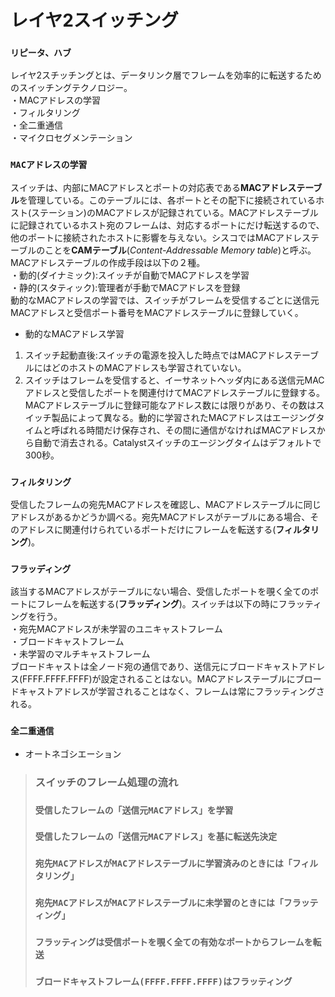# レイヤ2スイッチング

### `リピータ、ハブ`
レイヤ2スチッチングとは、データリンク層でフレームを効率的に転送するためのスイッチングテクノロジー。  
・MACアドレスの学習  
・フィルタリング  
・全二重通信  
・マイクロセグメンテーション

### `MACアドレスの学習`
スイッチは、内部にMACアドレスとポートの対応表である**MACアドレステーブル**を管理している。このテーブルには、各ポートとその配下に接続されているホスト(ステーション)のMACアドレスが記録されている。MACアドレステーブルに記録されているホスト宛のフレームは、対応するポートにだけ転送するので、他のポートに接続されたホストに影響を与えない。シスコではMACアドレステーブルのことを**CAMテーブル**(*Content-Addressable Memory table*)と呼ぶ。MACアドレステーブルの作成手段は以下の２種。  
・動的(ダイナミック):スイッチが自動でMACアドレスを学習  
・静的(スタティック):管理者が手動でMACアドレスを登録  
動的なMACアドレスの学習では、スイッチがフレームを受信するごとに送信元MACアドレスと受信ポート番号をMACアドレステーブルに登録していく。
- 動的なMACアドレス学習
1. スイッチ起動直後:スイッチの電源を投入した時点ではMACアドレステーブルにはどのホストのMACアドレスも学習されていない。
2. スイッチはフレームを受信すると、イーサネットヘッダ内にある送信元MACアドレスと受信したポートを関連付けてMACアドレステーブルに登録する。MACアドレステーブルに登録可能なアドレス数には限りがあり、その数はスイッチ製品によって異なる。動的に学習されたMACアドレスはエージングタイムと呼ばれる時間だけ保存され、その間に通信がなければMACアドレスから自動で消去される。Catalystスイッチのエージングタイムはデフォルトで300秒。

### `フィルタリング`
受信したフレームの宛先MACアドレスを確認し、MACアドレステーブルに同じアドレスがあるかどうか調べる。宛先MACアドレスがテーブルにある場合、そのアドレスに関連付けられているポートだけにフレームを転送する(**フィルタリング**)。

### `フラッディング`
該当するMACアドレスがテーブルにない場合、受信したポートを覗く全てのポートにフレームを転送する(**フラッディング**)。スイッチは以下の時にフラッティングを行う。  
・宛先MACアドレスが未学習のユニキャストフレーム  
・ブロードキャストフレーム  
・未学習のマルチキャストフレーム  
ブロードキャストは全ノード宛の通信であり、送信元にブロードキャストアドレス(FFFF.FFFF.FFFF)が設定されることはない。MACアドレステーブルにブロードキャストアドレスが学習されることはなく、フレームは常にフラッティングされる。

### `全二重通信`
- オートネゴシエーション

> ### スイッチのフレーム処理の流れ
> ### `受信したフレームの「送信元MACアドレス」を学習`
> ### `受信したフレームの「送信元MACアドレス」を基に転送先決定`
> ### `宛先MACアドレスがMACアドレステーブルに学習済みのときには「フィルタリング」`
> ### `宛先MACアドレスがMACアドレステーブルに未学習のときには「フラッティング」`
> ### `フラッティングは受信ポートを覗く全ての有効なポートからフレームを転送`
> ### `ブロードキャストフレーム(FFFF.FFFF.FFFF)はフラッティング`
